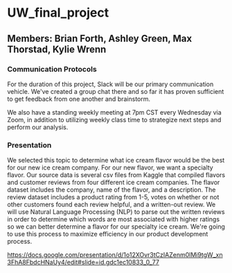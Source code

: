 # UW_final_project
## Members: Brian Forth, Ashley Green, Max Thorstad, Kylie Wrenn

### Communication Protocols
For the duration of this project, Slack will be our primary communication vehicle. We've created a group chat there and so far it has proven sufficient to get feedback from one another and brainstorm.

We also have a standing weekly meeting at 7pm CST every Wednesday via Zoom, in addition to utilizing weekly class time to strategize next steps and perform our analysis.

### Presentation
We selected this topic to determine what ice cream flavor would be the best for our new ice cream company. For our new flavor, we want a specialty flavor. Our source data is several csv files from Kaggle that compiled flavors and customer reviews from four different ice cream companies. The flavor dataset includes the company, name of the flavor, and a description. The review dataset includes a product rating from 1-5, votes on whether or not other customers found each review helpful, and a written-out review. We will use Natural Language Processing (NLP) to parse out the written reviews in order to determine which words are most associated with higher ratings so we can better determine a flavor for our specialty ice cream. We're going to use this process to maximize efficiency in our product development process.

https://docs.google.com/presentation/d/1o12XOvr3tCzIAZenm0lMi9tgW_xn3FhA8FbdcHNaUy4/edit#slide=id.gdc1ec10833_0_77
